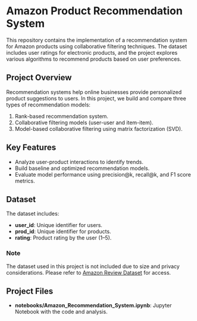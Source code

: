 # Amazon Product Recommendation System

This repository contains the implementation of a recommendation system for Amazon products using collaborative filtering techniques. The dataset includes user ratings for electronic products, and the project explores various algorithms to recommend products based on user preferences.

## Project Overview

Recommendation systems help online businesses provide personalized product suggestions to users. In this project, we build and compare three types of recommendation models:
1. Rank-based recommendation system.
2. Collaborative filtering models (user-user and item-item).
3. Model-based collaborative filtering using matrix factorization (SVD).

## Key Features
- Analyze user-product interactions to identify trends.
- Build baseline and optimized recommendation models.
- Evaluate model performance using precision@k, recall@k, and F1 score metrics.

## Dataset
The dataset includes:
- **user_id**: Unique identifier for users.
- **prod_id**: Unique identifier for products.
- **rating**: Product rating by the user (1–5).

### Note
The dataset used in this project is not included due to size and privacy considerations. Please refer to [Amazon Review Dataset](https://nijianmo.github.io/amazon/index.html) for access.

## Project Files
- **notebooks/Amazon_Recommendation_System.ipynb**: Jupyter Notebook with the code and analysis.

